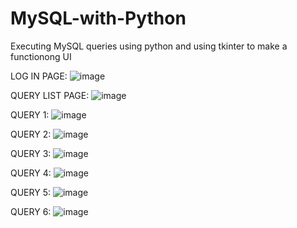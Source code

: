 # MySQL-with-Python
Executing MySQL queries using python and using tkinter to make a functionong UI

LOG IN PAGE:
![image](https://github.com/user-attachments/assets/33b2e995-5298-4694-b43b-ce928419e3b2)

QUERY LIST PAGE:
![image](https://github.com/user-attachments/assets/321084f3-4512-4739-985b-c9449eefc12a)

QUERY 1:
![image](https://github.com/user-attachments/assets/3b63d884-4331-4764-a73c-c9a9dd1ba9ae)

QUERY 2:
![image](https://github.com/user-attachments/assets/84e33876-eca7-4c30-9bf5-86213d739cbb)

QUERY 3:
![image](https://github.com/user-attachments/assets/a6b13c26-5c73-4478-88e5-fe44a5c5b118)

QUERY 4:
![image](https://github.com/user-attachments/assets/7ce6372e-ab80-48c4-814f-ef6a56b0124f)

QUERY 5:
![image](https://github.com/user-attachments/assets/c0eabc7c-cc64-4327-8794-691ceae38972)

QUERY 6:
![image](https://github.com/user-attachments/assets/3e58eaad-60a9-4105-a353-a966fdd49fe3)

